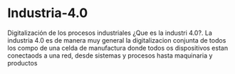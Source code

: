 # Industria-4.0
Digitalización de los procesos industriales
¿Que es la industri 4.0?. La industria 4.0 es de manera muy general  la digitalizacion conjunta de todos los compo de  una celda de manufactura donde todos os dispositivos estan conectaods a una red, desde sistemas y procesos hasta maquinaria y productos
